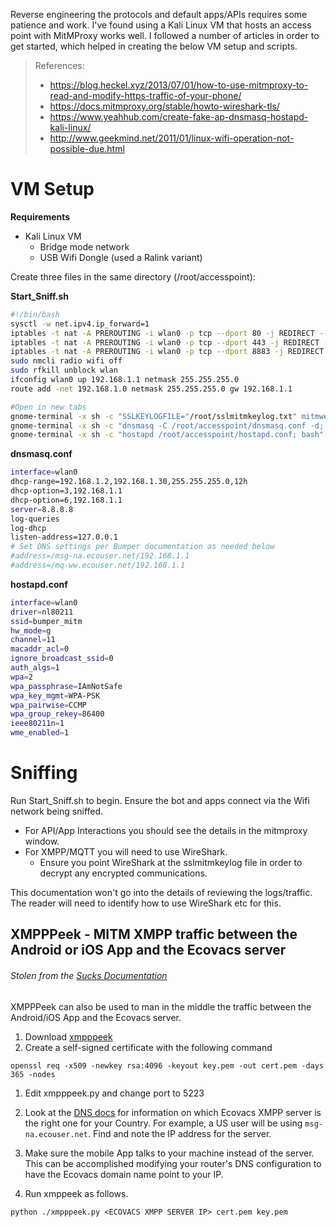 Reverse engineering the protocols and default apps/APIs requires some patience and work.  I've found using a Kali Linux VM that hosts an access point with MitMProxy works well.  I followed a number of articles in order to get started, which helped in creating the below VM setup and scripts.

> References:
> 
> - https://blog.heckel.xyz/2013/07/01/how-to-use-mitmproxy-to-read-and-modify-https-traffic-of-your-phone/
> - https://docs.mitmproxy.org/stable/howto-wireshark-tls/
> - https://www.yeahhub.com/create-fake-ap-dnsmasq-hostapd-kali-linux/
> - http://www.geekmind.net/2011/01/linux-wifi-operation-not-possible-due.html

# VM Setup

**Requirements**

- Kali Linux VM
  - Bridge mode network
  - USB Wifi Dongle (used a Ralink variant)

Create three files in the same directory (/root/accesspoint):

**Start_Sniff.sh**

```bash
#!/bin/bash
sysctl -w net.ipv4.ip_forward=1
iptables -t nat -A PREROUTING -i wlan0 -p tcp --dport 80 -j REDIRECT --to-port 8080
iptables -t nat -A PREROUTING -i wlan0 -p tcp --dport 443 -j REDIRECT --to-port 8080
iptables -t nat -A PREROUTING -i wlan0 -p tcp --dport 8883 -j REDIRECT --to-port 8080
sudo nmcli radio wifi off
sudo rfkill unblock wlan
ifconfig wlan0 up 192.168.1.1 netmask 255.255.255.0
route add -net 192.168.1.0 netmask 255.255.255.0 gw 192.168.1.1

#Open in new tabs
gnome-terminal -x sh -c "SSLKEYLOGFILE="/root/sslmitmkeylog.txt" mitmweb -m transparent -w "/root/mitmout_new.txt" --tcp-hosts 192.168.1.\d+ --ssl-insecure --raw; bash"
gnome-terminal -x sh -c "dnsmasq -C /root/accesspoint/dnsmasq.conf -d; bash"
gnome-terminal -x sh -c "hostapd /root/accesspoint/hostapd.conf; bash"
```

**dnsmasq.conf**

```bash
interface=wlan0
dhcp-range=192.168.1.2,192.168.1.30,255.255.255.0,12h
dhcp-option=3,192.168.1.1
dhcp-option=6,192.168.1.1
server=8.8.8.8
log-queries
log-dhcp
listen-address=127.0.0.1
# Set DNS settings per Bumper documentation as needed below
#address=/msg-na.ecouser.net/192.168.1.1
#address=/mq-ww.ecouser.net/192.168.1.1
```

**hostapd.conf**

```bash
interface=wlan0
driver=nl80211
ssid=bumper_mitm
hw_mode=g
channel=11
macaddr_acl=0
ignore_broadcast_ssid=0
auth_algs=1
wpa=2
wpa_passphrase=IAmNotSafe
wpa_key_mgmt=WPA-PSK
wpa_pairwise=CCMP
wpa_group_rekey=86400
ieee80211n=1
wme_enabled=1
```

# Sniffing

Run Start_Sniff.sh to begin. Ensure the bot and apps connect via the Wifi network being sniffed.

- For API/App Interactions you should see the details in the mitmproxy window.
- For XMPP/MQTT you will need to use WireShark.
  - Ensure you point WireShark at the sslmitmkeylog file in order to decrypt any encrypted communications.


This documentation won't go into the details of reviewing the logs/traffic.  The reader will need to identify how to use WireShark etc for this.


## XMPPPeek - MITM XMPP traffic between the Android or iOS App and the Ecovacs server

###### *Stolen from the [Sucks Documentation](https://github.com/wpietri/sucks/blob/master/developing.md#mitm-xmpp-traffic-between-the-android-or-ios-app-and-the-ecovacs-server)*

XMPPPeek can also be used to man in the middle the traffic between the Android/iOS App and the Ecovacs server.

1. Download [xmpppeek](https://www.beneaththewaves.net/Software/XMPPPeek.html)
1. Create a self-signed certificate with the following command

`openssl req -x509 -newkey rsa:4096 -keyout key.pem -out cert.pem -days 365 -nodes`

1. Edit xmpppeek.py and change port to 5223

1. Look at the [DNS docs](DNS_Setup.md) for information on which Ecovacs XMPP server is the right one for your Country. For example, a US user will be using `msg-na.ecouser.net`. Find and note the IP address for the server.

1. Make sure the mobile App talks to your machine instead of the server. This can be
accomplished modifying your router's DNS configuration to have the Ecovacs domain
name point to your IP.

1. Run xmppeek as follows.

`python ./xmpppeek.py <ECOVACS XMPP SERVER IP> cert.pem key.pem`

